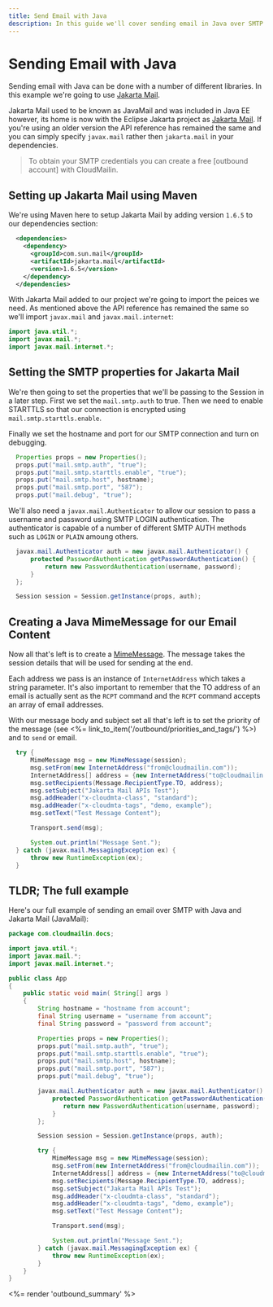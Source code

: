 ```yaml
---
title: Send Email with Java
description: In this guide we'll cover sending email in Java over SMTP with CloudMailin.
---
```


# Sending Email with Java

Sending email with Java can be done with a number of different libraries. In this example we're
going to use [Jakarta Mail].

Jakarta Mail used to be known as JavaMail and was included in Java EE however, its home is now
with the Eclipse Jakarta project as [Jakarta Mail]. If you're using an older version the API
reference has remained the same and you can simply specify `javax.mail` rather then `jakarta.mail`
in your dependencies.

> To obtain your SMTP credentials you can create a free [outbound account] with CloudMailin.

## Setting up Jakarta Mail using Maven

We're using Maven here to setup Jakarta Mail by adding version `1.6.5` to our dependencies section:

```xml
  <dependencies>
    <dependency>
      <groupId>com.sun.mail</groupId>
      <artifactId>jakarta.mail</artifactId>
      <version>1.6.5</version>
    </dependency>
  </dependencies>
```

With Jakarta Mail added to our project we're going to import the peices we need. As mentioned above
the API reference has remained the same so we'll import `javax.mail` and `javax.mail.internet`:

```java
import java.util.*;
import javax.mail.*;
import javax.mail.internet.*;
```

## Setting the SMTP properties for Jakarta Mail

We're then going to set the properties that we'll be passing to the Session in a later step.
First we set the `mail.smtp.auth` to true. Then we need to enable STARTTLS so that our connection is
encrypted using `mail.smtp.starttls.enable`.

Finally we set the hostname and port for our SMTP connection and turn on debugging.

```java
  Properties props = new Properties();
  props.put("mail.smtp.auth", "true");
  props.put("mail.smtp.starttls.enable", "true");
  props.put("mail.smtp.host", hostname);
  props.put("mail.smtp.port", "587");
  props.put("mail.debug", "true");
```

We'll also need a `javax.mail.Authenticator` to allow our session to pass a username and password
using SMTP LOGIN authentication. The authenticator is capable of a number of different SMTP AUTH
methods such as `LOGIN` or `PLAIN` amoung others.

```java
  javax.mail.Authenticator auth = new javax.mail.Authenticator() {
      protected PasswordAuthentication getPasswordAuthentication() {
          return new PasswordAuthentication(username, password);
      }
  };

  Session session = Session.getInstance(props, auth);
```

## Creating a Java MimeMessage for our Email Content

Now all that's left is to create a [MimeMessage]. The message takes the session details that will
be used for sending at the end.

Each address we pass is an instance of `InternetAddress` which takes a string parameter. It's also
important to remember that the TO address of an email is actually sent as the `RCPT` command and the
`RCPT` command accepts an array of email addresses.

With our message body and subject set all that's left is to set the priority of the message
(see <%= link_to_item('/outbound/priorities_and_tags/') %>) and to `send` or email.

```java
  try {
      MimeMessage msg = new MimeMessage(session);
      msg.setFrom(new InternetAddress("from@cloudmailin.com"));
      InternetAddress[] address = {new InternetAddress("to@cloudmailin.com")};
      msg.setRecipients(Message.RecipientType.TO, address);
      msg.setSubject("Jakarta Mail APIs Test");
      msg.addHeader("x-cloudmta-class", "standard");
      msg.addHeader("x-cloudmta-tags", "demo, example");
      msg.setText("Test Message Content");

      Transport.send(msg);

      System.out.println("Message Sent.");
  } catch (javax.mail.MessagingException ex) {
      throw new RuntimeException(ex);
  }
```

## TLDR; The full example

Here's our full example of sending an email over SMTP with Java and Jakarta Mail (JavaMail):

```java
package com.cloudmailin.docs;

import java.util.*;
import javax.mail.*;
import javax.mail.internet.*;

public class App
{
    public static void main( String[] args )
    {
        String hostname = "hostname from account";
        final String username = "username from account";
        final String password = "password from account";

        Properties props = new Properties();
        props.put("mail.smtp.auth", "true");
        props.put("mail.smtp.starttls.enable", "true");
        props.put("mail.smtp.host", hostname);
        props.put("mail.smtp.port", "587");
        props.put("mail.debug", "true");

        javax.mail.Authenticator auth = new javax.mail.Authenticator() {
            protected PasswordAuthentication getPasswordAuthentication() {
               return new PasswordAuthentication(username, password);
            }
        };

        Session session = Session.getInstance(props, auth);

        try {
            MimeMessage msg = new MimeMessage(session);
            msg.setFrom(new InternetAddress("from@cloudmailin.com"));
            InternetAddress[] address = {new InternetAddress("to@cloudmailin.com")};
            msg.setRecipients(Message.RecipientType.TO, address);
            msg.setSubject("Jakarta Mail APIs Test");
            msg.addHeader("x-cloudmta-class", "standard");
            msg.addHeader("x-cloudmta-tags", "demo, example");
            msg.setText("Test Message Content");

            Transport.send(msg);

            System.out.println("Message Sent.");
        } catch (javax.mail.MessagingException ex) {
            throw new RuntimeException(ex);
        }
    }
}
```

<%= render 'outbound_summary' %>

[Jakarta Mail]: https://eclipse-ee4j.github.io/mail/
[MimeMessage]: https://eclipse-ee4j.github.io/mail/docs/api/javax/mail/internet/MimeMessage.html
